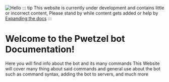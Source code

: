 ![Hello](https://i.ibb.co/hF0D8g7/banner.png)
::: tip
   This website is currently under development and contains little or incorrect content, Please stand by while content gets added or help by [Expanding the docs](https://github.com/kk5dire/pwetzel-docs/issues/new?assignees=&labels=documentation&template=add-to-documentation.md&title=)
:::
# Welcome to the Pwetzel bot Documentation!
Here you will find info about the bot and its many commands
This Website will cover many thing about said commands and general use about the bot such as command syntax, adding the bot to servers, and much more


